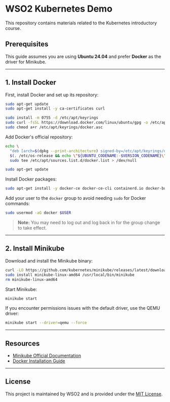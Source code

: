 # WSO2 Kubernetes Demo

This repository contains materials related to the Kubernetes introductory course.

## Prerequisites

This guide assumes you are using **Ubuntu 24.04** and prefer **Docker** as the driver for Minikube.

---

## 1. Install Docker

First, install Docker and set up its repository:

```bash
sudo apt-get update
sudo apt-get install -y ca-certificates curl

sudo install -m 0755 -d /etc/apt/keyrings
sudo curl -fsSL https://download.docker.com/linux/ubuntu/gpg -o /etc/apt/keyrings/docker.asc
sudo chmod a+r /etc/apt/keyrings/docker.asc
```

Add Docker's official repository:

```bash
echo \
  "deb [arch=$(dpkg --print-architecture) signed-by=/etc/apt/keyrings/docker.asc] https://download.docker.com/linux/ubuntu \
  $(. /etc/os-release && echo \"${UBUNTU_CODENAME:-$VERSION_CODENAME}\") stable" | \
  sudo tee /etc/apt/sources.list.d/docker.list > /dev/null

sudo apt-get update
```

Install Docker packages:

```bash
sudo apt-get install -y docker-ce docker-ce-cli containerd.io docker-buildx-plugin docker-compose-plugin
```

Add your user to the `docker` group to avoid needing `sudo` for Docker commands:

```bash
sudo usermod -aG docker $USER
```

> **Note:** You may need to log out and log back in for the group change to take effect.

---

## 2. Install Minikube

Download and install the Minikube binary:

```bash
curl -LO https://github.com/kubernetes/minikube/releases/latest/download/minikube-linux-amd64
sudo install minikube-linux-amd64 /usr/local/bin/minikube
rm minikube-linux-amd64
```

Start Minikube:

```bash
minikube start
```

If you encounter permissions issues with the default driver, use the QEMU driver:

```bash
minikube start --driver=qemu --force
```

---

## Resources

- [Minikube Official Documentation](https://minikube.sigs.k8s.io/docs/)
- [Docker Installation Guide](https://docs.docker.com/engine/install/ubuntu/)

---

## License

This project is maintained by WSO2 and is provided under the [MIT License](LICENSE).
